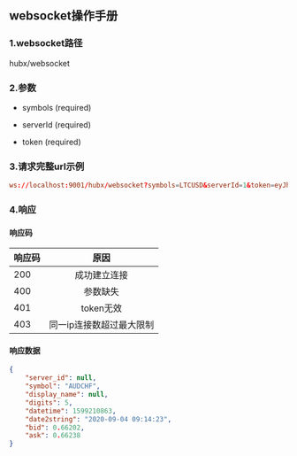## websocket操作手册

### 1.websocket路径

   hubx/websocket

### 2.参数

 * symbols (required)

 * serverId (required)

 * token (required)
 
### 3.请求完整url示例
```conf
ws://localhost:9001/hubx/websocket?symbols=LTCUSD&serverId=1&token=eyJhbGciOiJIUzI1NiJ9.eyJqdGkiOiJhNjIzZTEiLCJzdWIiOiIxIn0.ojUCCh_15dMA_oN-KeaLHGCwT2JUIsHa4zg5VZ8CBBs
```
### 4.响应
#### 响应码
响应码|原因
--|:--:
200|成功建立连接
400|参数缺失
401|token无效
403|同一ip连接数超过最大限制
#### 响应数据
```json
{
    "server_id": null, 
    "symbol": "AUDCHF", 
    "display_name": null, 
    "digits": 5, 
    "datetime": 1599210863, 
    "date2string": "2020-09-04 09:14:23", 
    "bid": 0.66202, 
    "ask": 0.66238
}
```

